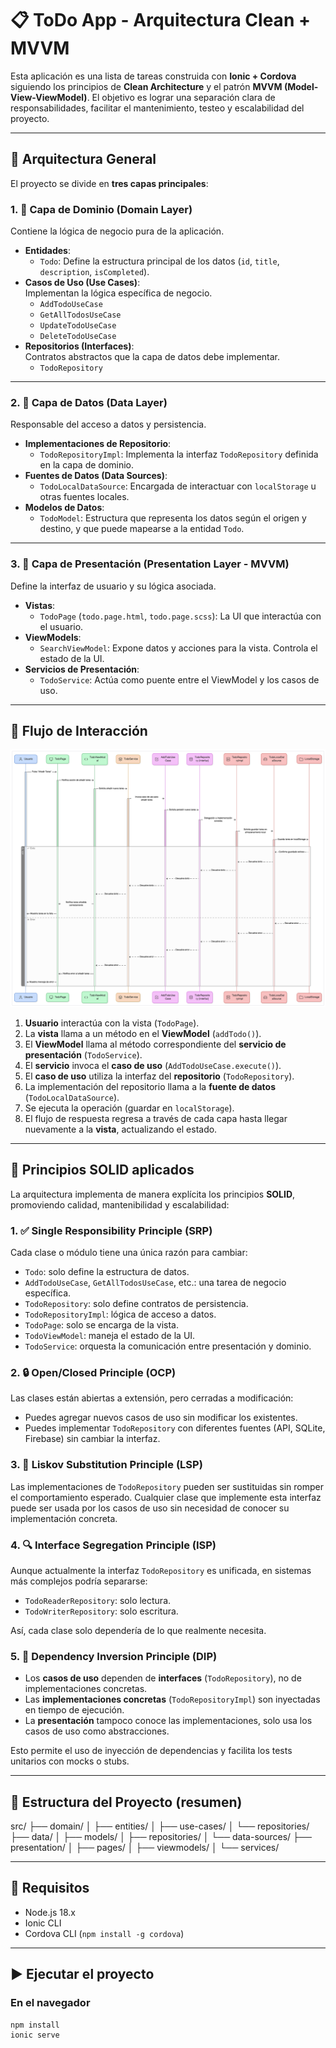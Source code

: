 # 📋 ToDo App - Arquitectura Clean + MVVM

Esta aplicación es una lista de tareas construida con **Ionic + Cordova** siguiendo los principios de **Clean Architecture** y el patrón **MVVM (Model-View-ViewModel)**. El objetivo es lograr una separación clara de responsabilidades, facilitar el mantenimiento, testeo y escalabilidad del proyecto.

---

## 🧱 Arquitectura General

El proyecto se divide en **tres capas principales**:

### 1. 🧠 Capa de Dominio (Domain Layer)

Contiene la lógica de negocio pura de la aplicación.

- **Entidades**:  
  - `Todo`: Define la estructura principal de los datos (`id`, `title`, `description`, `isCompleted`).
- **Casos de Uso (Use Cases)**:  
  Implementan la lógica específica de negocio.
  - `AddTodoUseCase`
  - `GetAllTodosUseCase`
  - `UpdateTodoUseCase`
  - `DeleteTodoUseCase`
- **Repositorios (Interfaces)**:  
  Contratos abstractos que la capa de datos debe implementar.
  - `TodoRepository`

---

### 2. 💾 Capa de Datos (Data Layer)

Responsable del acceso a datos y persistencia.

- **Implementaciones de Repositorio**:
  - `TodoRepositoryImpl`: Implementa la interfaz `TodoRepository` definida en la capa de dominio.
- **Fuentes de Datos (Data Sources)**:
  - `TodoLocalDataSource`: Encargada de interactuar con `localStorage` u otras fuentes locales.
- **Modelos de Datos**:
  - `TodoModel`: Estructura que representa los datos según el origen y destino, y que puede mapearse a la entidad `Todo`.

---

### 3. 🎨 Capa de Presentación (Presentation Layer - MVVM)

Define la interfaz de usuario y su lógica asociada.

- **Vistas**:  
  - `TodoPage` (`todo.page.html`, `todo.page.scss`): La UI que interactúa con el usuario.
- **ViewModels**:  
  - `SearchViewModel`: Expone datos y acciones para la vista. Controla el estado de la UI.
- **Servicios de Presentación**:  
  - `TodoService`: Actúa como puente entre el ViewModel y los casos de uso.

---

## 🔁 Flujo de Interacción

![image](./diagram-flow..png)

1. **Usuario** interactúa con la vista (`TodoPage`).
2. La **vista** llama a un método en el **ViewModel** (`addTodo()`).
3. El **ViewModel** llama al método correspondiente del **servicio de presentación** (`TodoService`).
4. El **servicio** invoca el **caso de uso** (`AddTodoUseCase.execute()`).
5. El **caso de uso** utiliza la interfaz del **repositorio** (`TodoRepository`).
6. La implementación del repositorio llama a la **fuente de datos** (`TodoLocalDataSource`).
7. Se ejecuta la operación (guardar en `localStorage`).
8. El flujo de respuesta regresa a través de cada capa hasta llegar nuevamente a la **vista**, actualizando el estado.

---

## 🧭 Principios SOLID aplicados

La arquitectura implementa de manera explícita los principios **SOLID**, promoviendo calidad, mantenibilidad y escalabilidad:

### 1. ✅ Single Responsibility Principle (SRP)

Cada clase o módulo tiene una única razón para cambiar:

- `Todo`: solo define la estructura de datos.
- `AddTodoUseCase`, `GetAllTodosUseCase`, etc.: una tarea de negocio específica.
- `TodoRepository`: solo define contratos de persistencia.
- `TodoRepositoryImpl`: lógica de acceso a datos.
- `TodoPage`: solo se encarga de la vista.
- `TodoViewModel`: maneja el estado de la UI.
- `TodoService`: orquesta la comunicación entre presentación y dominio.

### 2. 🔒 Open/Closed Principle (OCP)

Las clases están abiertas a extensión, pero cerradas a modificación:

- Puedes agregar nuevos casos de uso sin modificar los existentes.
- Puedes implementar `TodoRepository` con diferentes fuentes (API, SQLite, Firebase) sin cambiar la interfaz.

### 3. 🔄 Liskov Substitution Principle (LSP)

Las implementaciones de `TodoRepository` pueden ser sustituidas sin romper el comportamiento esperado. Cualquier clase que implemente esta interfaz puede ser usada por los casos de uso sin necesidad de conocer su implementación concreta.

### 4. 🔍 Interface Segregation Principle (ISP)

Aunque actualmente la interfaz `TodoRepository` es unificada, en sistemas más complejos podría separarse:

- `TodoReaderRepository`: solo lectura.
- `TodoWriterRepository`: solo escritura.

Así, cada clase solo dependería de lo que realmente necesita.

### 5. 🧩 Dependency Inversion Principle (DIP)

- Los **casos de uso** dependen de **interfaces** (`TodoRepository`), no de implementaciones concretas.
- Las **implementaciones concretas** (`TodoRepositoryImpl`) son inyectadas en tiempo de ejecución.
- La **presentación** tampoco conoce las implementaciones, solo usa los casos de uso como abstracciones.

Esto permite el uso de inyección de dependencias y facilita los tests unitarios con mocks o stubs.

---

## 📁 Estructura del Proyecto (resumen)
src/
├── domain/
│ ├── entities/
│ ├── use-cases/
│ └── repositories/
├── data/
│ ├── models/
│ ├── repositories/
│ └── data-sources/
├── presentation/
│ ├── pages/
│ ├── viewmodels/
│ └── services/


---

## 📌 Requisitos

- Node.js 18.x
- Ionic CLI
- Cordova CLI (`npm install -g cordova`)

---

## ▶️ Ejecutar el proyecto

### En el navegador
```bash
npm install
ionic serve

